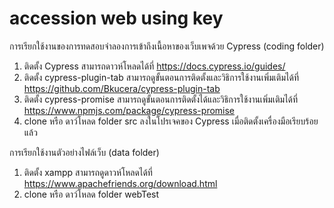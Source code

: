 # accession web using key

การเรียกใช้งานของการทดสอบจำลองการเข้าถึงเนื้อหาของเว็บเพจด้วย Cypress (coding folder)
1. ติดตั้ง Cypress
    สามารถดาวห์โหลดได้ที่ https://docs.cypress.io/guides/
2. ติดตั้ง cypress-plugin-tab
    สามารถดูขั้นตอนการติดตั้งและวิธิการใช้งานเพิ่มเติมได้ที่ https://github.com/Bkucera/cypress-plugin-tab
3. ติดตั้ง cypress-promise
   สามารถดูขั้นตอนการติดตั้งได้และวิธิการใช้งานเพิ่มเติมได้ที่ https://www.npmjs.com/package/cypress-promise
4. clone หรือ ดาว์โหลด folder src ลงในโปรเจคของ Cypress เมื่อติดตั้งเครื่องมือเรียบร้อยแล้ว

การเรียกใช้งานตัวอย่างไฟล์เว็บ (data folder)
1. ติดตั้ง xampp
    สามารถดูดาวห์โหลดได้ที่ https://www.apachefriends.org/download.html
2. clone หรือ ดาว์โหลด folder webTest 

